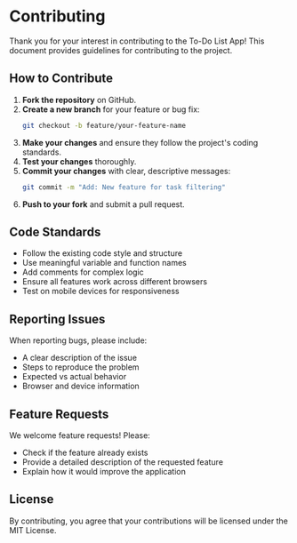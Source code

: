# Contributing

Thank you for your interest in contributing to the To-Do List App! This document provides guidelines for contributing to the project.

## How to Contribute

1. **Fork the repository** on GitHub.
2. **Create a new branch** for your feature or bug fix:
   ```bash
   git checkout -b feature/your-feature-name
   ```
3. **Make your changes** and ensure they follow the project's coding standards.
4. **Test your changes** thoroughly.
5. **Commit your changes** with clear, descriptive messages:
   ```bash
   git commit -m "Add: New feature for task filtering"
   ```
6. **Push to your fork** and submit a pull request.

## Code Standards

- Follow the existing code style and structure
- Use meaningful variable and function names
- Add comments for complex logic
- Ensure all features work across different browsers
- Test on mobile devices for responsiveness

## Reporting Issues

When reporting bugs, please include:
- A clear description of the issue
- Steps to reproduce the problem
- Expected vs actual behavior
- Browser and device information

## Feature Requests

We welcome feature requests! Please:
- Check if the feature already exists
- Provide a detailed description of the requested feature
- Explain how it would improve the application

## License

By contributing, you agree that your contributions will be licensed under the MIT License.